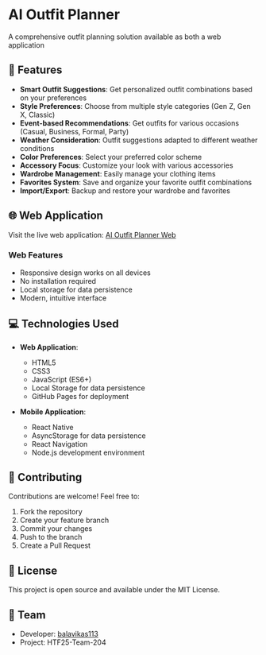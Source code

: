 # AI Outfit Planner

A comprehensive outfit planning solution available as both a web application 

## 🌟 Features

- **Smart Outfit Suggestions**: Get personalized outfit combinations based on your preferences
- **Style Preferences**: Choose from multiple style categories (Gen Z, Gen X, Classic)
- **Event-based Recommendations**: Get outfits for various occasions (Casual, Business, Formal, Party)
- **Weather Consideration**: Outfit suggestions adapted to different weather conditions
- **Color Preferences**: Select your preferred color scheme
- **Accessory Focus**: Customize your look with various accessories
- **Wardrobe Management**: Easily manage your clothing items
- **Favorites System**: Save and organize your favorite outfit combinations
- **Import/Export**: Backup and restore your wardrobe and favorites

## 🌐 Web Application

Visit the live web application: [AI Outfit Planner Web](https://balavikas113.github.io/HTF25-Team-204/)

### Web Features
- Responsive design works on all devices
- No installation required
- Local storage for data persistence
- Modern, intuitive interface

## 💻 Technologies Used

- **Web Application**:
  - HTML5
  - CSS3
  - JavaScript (ES6+)
  - Local Storage for data persistence
  - GitHub Pages for deployment

- **Mobile Application**:
  - React Native
  - AsyncStorage for data persistence
  - React Navigation
  - Node.js development environment

## 🤝 Contributing

Contributions are welcome! Feel free to:
1. Fork the repository
2. Create your feature branch
3. Commit your changes
4. Push to the branch
5. Create a Pull Request

## 📄 License

This project is open source and available under the MIT License.

## 👥 Team

- Developer: [balavikas113](https://github.com/balavikas113)
- Project: HTF25-Team-204


